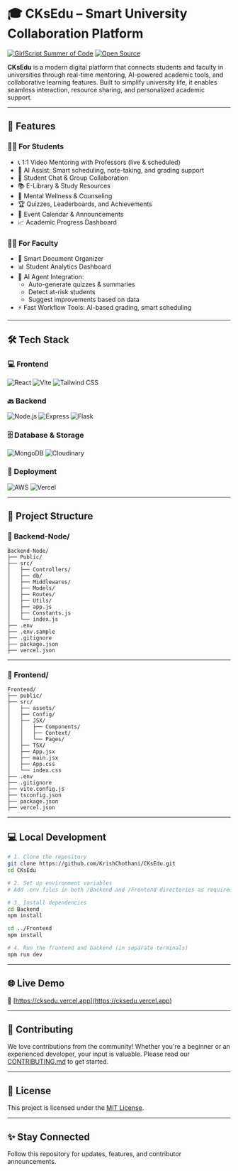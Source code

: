 # 🎓 CKsEdu – Smart University Collaboration Platform

[![GirlScript Summer of Code](https://img.shields.io/badge/GSSoC-2025-orange.svg)](https://gssoc.girlscript.tech/)
[![Open Source](https://badges.frapsoft.com/os/v1/open-source.svg?v=103)](https://opensource.org/)

**CKsEdu** is a modern digital platform that connects students and faculty in universities through real-time mentoring, AI-powered academic tools, and collaborative learning features. Built to simplify university life, it enables seamless interaction, resource sharing, and personalized academic support.

---

## 🚀 Features

### 👨‍🎓 For Students
- 📞 1:1 Video Mentoring with Professors (live & scheduled)
- 🤖 AI Assist: Smart scheduling, note-taking, and grading support
- 💬 Student Chat & Group Collaboration
- 📚 E-Library & Study Resources
- 🧠 Mental Wellness & Counseling
- 🏆 Quizzes, Leaderboards, and Achievements
- 📅 Event Calendar & Announcements
- 📈 Academic Progress Dashboard

### 👩‍🏫 For Faculty
- 📁 Smart Document Organizer
- 📊 Student Analytics Dashboard
- 🤖 AI Agent Integration:
  - Auto-generate quizzes & summaries
  - Detect at-risk students
  - Suggest improvements based on data
- ⚡ Fast Workflow Tools: AI-based grading, smart scheduling

---

## 🛠️ Tech Stack

### 💻 Frontend
![React](https://img.shields.io/badge/React-JS%20%26%20TS-blue?logo=react&logoColor=white)
![Vite](https://img.shields.io/badge/Vite-Fast%20Builds-646CFF?logo=vite&logoColor=white)
![Tailwind CSS](https://img.shields.io/badge/TailwindCSS-Utility%20First-38B2AC?logo=tailwindcss&logoColor=white)

### 🔙 Backend
![Node.js](https://img.shields.io/badge/Node.js-Runtime-339933?logo=nodedotjs&logoColor=white)
![Express](https://img.shields.io/badge/Express.js-Backend-black?logo=express&logoColor=white)
![Flask](https://img.shields.io/badge/Flask-Microservice-white?logo=flask&logoColor=black)

### 🗄️ Database & Storage
![MongoDB](https://img.shields.io/badge/MongoDB-Database-47A248?logo=mongodb&logoColor=white)
![Cloudinary](https://img.shields.io/badge/Cloudinary-Storage-3448C5?logo=cloudinary&logoColor=white)

### 🚀 Deployment
![AWS](https://img.shields.io/badge/AWS-Cloud-232F3E?logo=amazonaws&logoColor=white)
![Vercel](https://img.shields.io/badge/Vercel-Hosting-000000?logo=vercel&logoColor=white)


---
## 📂 Project Structure

### 📁 Backend-Node/
```
Backend-Node/
├── Public/
├── src/
│   ├── Controllers/
│   ├── db/
│   ├── Middlewares/
│   ├── Models/
│   ├── Routes/
│   ├── Utils/
│   ├── app.js
│   ├── Constants.js
│   └── index.js
├── .env
├── .env.sample
├── .gitignore
├── package.json
├── vercel.json
```

---

### 📁 Frontend/
```
Frontend/
├── public/
├── src/
│   ├── assets/
│   ├── Config/
│   ├── JSX/
│   │   ├── Components/
│   │   ├── Context/
│   │   └── Pages/
│   ├── TSX/
│   ├── App.jsx
│   ├── main.jsx
│   ├── App.css
│   └── index.css
├── .env
├── .gitignore
├── vite.config.js
├── tsconfig.json
├── package.json
├── vercel.json
```


---

## 💻 Local Development

```bash
# 1. Clone the repository
git clone https://github.com/KrishChothani/CKsEdu.git
cd CKsEdu

# 2. Set up environment variables
# Add .env files in both /Backend and /Frontend directories as required

# 3. Install dependencies
cd Backend
npm install

cd ../Frontend
npm install

# 4. Run the frontend and backend (in separate terminals)
npm run dev
```

---

## 🌐 Live Demo

🔗 [https://cksedu.vercel.app](https://cksedu.vercel.app)

---

## 🤝 Contributing

We love contributions from the community! Whether you're a beginner or an experienced developer, your input is valuable. Please read our [CONTRIBUTING.md](./CONTRIBUTING.md) to get started.

---

## 📄 License

This project is licensed under the [MIT License](LICENSE).

---

## ✨ Stay Connected

Follow this repository for updates, features, and contributor announcements.